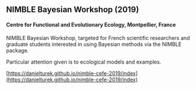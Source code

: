 ## NIMBLE Bayesian Workshop (2019)

#### Centre for Functional and Evolutionary Ecology, Montpellier, France

NIMBLE Bayesian Workshop, targeted for French scientific researchers and graduate students interested in using Bayesian methods via the NIMBLE package.

Particular attention given is to ecological models and examples.

[https://danielturek.github.io/nimble-cefe-2019/index](https://danielturek.github.io/nimble-cefe-2019/index)
